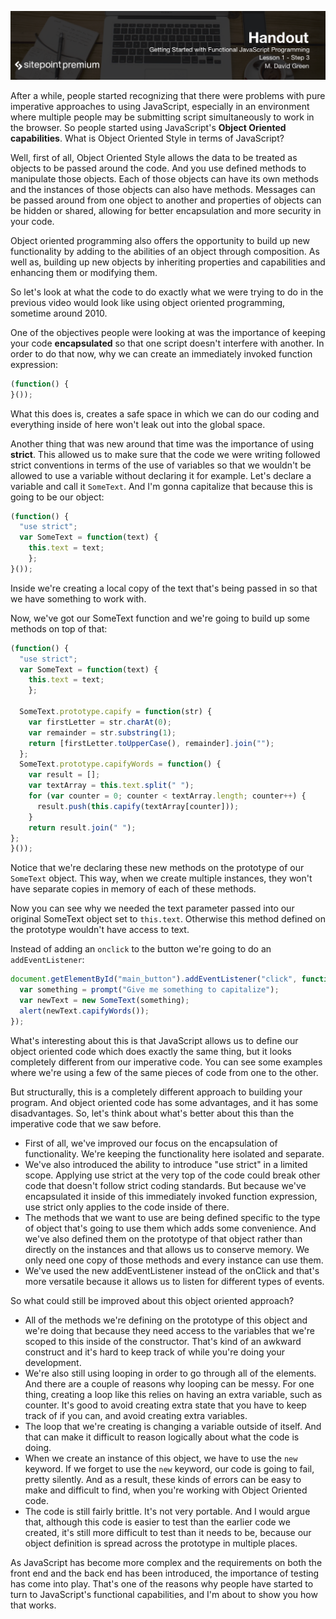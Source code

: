 ![](headings/1.3.png)

After a while, people started recognizing that there were problems with pure imperative approaches to using JavaScript, especially in an environment where multiple people may be submitting script simultaneously to work in the browser. So people started using JavaScript's **Object Oriented capabilities**. What is Object Oriented Style in terms of JavaScript?

Well, first of all, Object Oriented Style allows the data to be treated as objects to be passed around the code. And you use defined methods to manipulate those objects. Each of those objects can have its own methods and the instances of those objects can also have methods. Messages can be passed around from one object to another and properties of objects can be hidden or shared, allowing for better encapsulation and more security in your code.

Object oriented programming also offers the opportunity to build up new functionality by adding to the abilities of an object through composition. As well as, building up new objects by inheriting properties and capabilities and enhancing them or modifying them.

So let's look at what the code to do exactly what we were trying to do in the previous video would look like using object oriented programming, sometime around 2010.

One of the objectives people were looking at was the importance of keeping your code **encapsulated** so that one script doesn't interfere with another. In order to do that now, why we can create an immediately invoked function expression:

```js
(function() {
}());
```

What this does is, creates a safe space in which we can do our coding and everything inside of here won't leak out into the global space.

Another thing that was new around that time was the importance of using **strict**. This allowed us to make sure that the code we were writing followed strict conventions in terms of the use of variables so that we wouldn't be allowed to use a variable without declaring it for example. Let's declare a variable and call it `SomeText`. And I'm gonna capitalize that because this is going to be our object:

```js
(function() {
  "use strict";
  var SomeText = function(text) {
    this.text = text;
	};
}());
```

Inside we're creating a local copy of the text that's being passed in so that we have something to work with.

Now, we've got our SomeText function and we're going to build up some methods on top of that:

```js
(function() {
  "use strict";
  var SomeText = function(text) {
    this.text = text;
	};

  SomeText.prototype.capify = function(str) {
    var firstLetter = str.charAt(0);
    var remainder = str.substring(1);
    return [firstLetter.toUpperCase(), remainder].join("");
  };
  SomeText.prototype.capifyWords = function() {
    var result = [];
    var textArray = this.text.split(" ");
    for (var counter = 0; counter < textArray.length; counter++) {
      result.push(this.capify(textArray[counter]));
    }
    return result.join(" ");
};
}());
```

Notice that we're declaring these new methods on the prototype of our `SomeText` object. This way, when we create multiple instances, they won't have separate copies in memory of each of these methods. 

Now you can see why we needed the text parameter passed into our original SomeText object set to `this.text`. Otherwise this method defined on the prototype wouldn't have access to text.

Instead of adding an `onclick` to the button we're going to do an `addEventListener`:

```js
document.getElementById("main_button").addEventListener("click", function(e) {
  var something = prompt("Give me something to capitalize");
  var newText = new SomeText(something);
  alert(newText.capifyWords());
});
```

What's interesting about this is that JavaScript allows us to define our object oriented code which does exactly the same thing, but it looks completely different from our imperative code. You can see some examples where we're using a few of the same pieces of code from one to the other.

But structurally, this is a completely different approach to building your program. And object oriented code has some advantages, and it has some disadvantages. So, let's think about what's better about this than the imperative code that we saw before.

* First of all, we've improved our focus on the encapsulation of functionality. We're keeping the functionality here isolated and separate.
* We've also introduced the ability to introduce "use strict" in a limited scope. Applying use strict at the very top of the code could break other code that doesn't follow strict coding standards. But because we've encapsulated it inside of this immediately invoked function expression, use strict only applies to the code inside of there.
* The methods that we want to use are being defined specific to the type of object that's going to use them which adds some convenience. And we've also defined them on the prototype of that object rather than directly on the instances and that allows us to conserve memory. We only need one copy of those methods and every instance can use them.
* We've used the new addEventListener instead of the onClick and that's more versatile because it allows us to listen for different types of events.

So what could still be improved about this object oriented approach?

* All of the methods we're defining on the prototype of this object and we're doing that because they need access to the variables that we're scoped to this inside of the constructor. That's kind of an awkward construct and it's hard to keep track of while you're doing your development.
* We're also still using looping in order to go through all of the elements. And there are a couple of reasons why looping can be messy. For one thing, creating a loop like this relies on having an extra variable, such as counter. It's good to avoid creating extra state that you have to keep track of if you can, and avoid creating extra variables.
* The loop that we're creating is changing a variable outside of itself. And that can make it difficult to reason logically about what the code is doing.
* When we create an instance of this object, we have to use the `new` keyword. If we forget to use the `new` keyword, our code is going to fail, pretty silently. And as a result, these kinds of errors can be easy to make and difficult to find, when you're working with Object Oriented code.
* The code is still fairly brittle. It's not very portable. And I would argue that, although this code is easier to test than the earlier code we created, it's still more difficult to test than it needs to be, because our object definition is spread across the prototype in multiple places.

As JavaScript has become more complex and the requirements on both the front end and the back end has been introduced, the importance of testing has come into play. That's one of the reasons why people have started to turn to JavaScript's functional capabilities, and I'm about to show you how that works.

